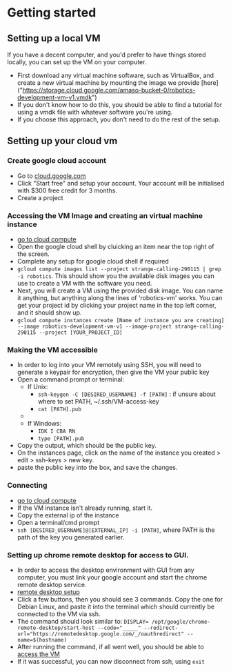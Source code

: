 # Getting started
## Setting up a local VM
If you have a decent computer, and you'd prefer to have things stored locally, you can set up the VM on your computer.
 - First download any virtual machine software, such as VirtualBox, and create a new virtual machine by mounting the image we provide [here] ("https://storage.cloud.google.com/amaso-bucket-0/robotics-development-vm-v1.vmdk")
 - If you don't know how to do this, you should be able to find a tutorial for using a vmdk file with whatever software you're using.
 - If you choose this approach, you don't need to do the rest of the setup.

## Setting up your cloud vm
### Create google cloud account
 - Go to [cloud.google.com](https://cloud.google.com)
 - Click "Start free" and setup your account. Your account will be initialised with $300 free credit for 3 months.
 - Create a project

### Accessing the VM Image and creating an virtual machine instance
 - [go to cloud compute](https://console.cloud.google.com/compute/instances)
 - Open the google cloud shell by cluicking an item near the top right of the screen.
 - Complete any setup for google cloud shell if required
 - ```gcloud compute images list --project strange-calling-290115 | grep -i robotics```. This should show you the available disk images you can use to create a VM with the software you need.
 - Next, you will create a VM using the provided disk image. You can name it anything, but anything along the lines of 'robotics-vm' works. You can get your project id by clicking your project name in the top left corner, and it should show up.
 - ```gcloud compute instances create [Name of instance you are creating] --image robotics-development-vm-v1 --image-project strange-calling-290115 --project [YOUR_PROJECT_ID]```

### Making the VM accessible
 - In order to log into your VM remotely using SSH, you will need to generate a keypair for encryption, then give the VM your public key
 - Open a command prompt or terminal:
   - If Unix:
     - ```ssh-keygen -C [DESIRED_USERNAME] -f [PATH]``` : if unsure about where to set PATH, ~/.ssh/VM-access-key
     - ```cat [PATH].pub```
   - 
   - If Windows:
     - ```IDK I CBA RN```
     - ```type [PATH].pub```
 - Copy the output, which should be the public key.
 - On the instances page, click on the name of the instance you created > edit > ssh-keys > new key.
 - paste the public key into the box, and save the changes.

### Connecting
 - [go to cloud compute](https://console.cloud.google.com/compute/instances)
 - If the VM instance isn't already running, start it.
 - Copy the external ip of the instance
 - Open a terminal/cmd prompt
 - ```ssh [DESIRED_USERNAME]@[EXTERNAL_IP] -i [PATH]```, where PATH is the path of the key you generated earlier.

### Setting up chrome remote desktop for access to GUI. 
 - In order to access the desktop environment with GUI from any computer, you must link your google account and start the chrome remote desktop service.
 - [remote desktop setup]("https://remotedesktop.google.com/headless")
 - Click a few buttons, then you should see 3 commands. Copy the one for Debian Linux, and paste it into the terminal which should currently be connected to the VM via ssh.
 - The command should look similar to: ```DISPLAY= /opt/google/chrome-remote-desktop/start-host --code="_____" --redirect-url="https://remotedesktop.google.com/_/oauthredirect" --name=$(hostname)```
 - After running the command, if all went well, you should be able to [access the VM]("https://remotedesktop.google.com/access")
 - If it was successful, you can now disconnect from ssh, using ```exit```
